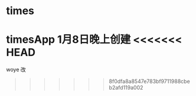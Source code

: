 # times
timesApp
1月8日晚上创建
<<<<<<< HEAD
=======
woye 改
>>>>>>> 8f0dfa8a8547e783bf9711988cbeb2afd119a002
